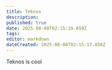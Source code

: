 ```yaml
---
title: Teknos
description: 
published: true
date: 2025-08-08T02:15:19.650Z
tags: 
editor: markdown
dateCreated: 2025-08-08T02:15:17.850Z
---
```


Teknos is cool